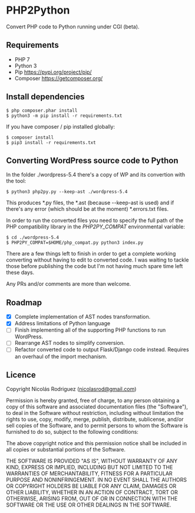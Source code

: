 PHP2Python
==========

Convert PHP code to Python running under CGI (beta).

Requirements
------------

- PHP 7
- Python 3
- Pip https://pypi.org/project/pip/
- Composer https://getcomposer.org/

Install dependencies
------------

```
$ php composer.phar install
$ python3 -m pip install -r requirements.txt
```

If you have composer / pip installed globally:
```
$ composer install
$ pip3 install -r requirements.txt
```


Converting WordPress source code to Python
------------------------------------------

In the folder ./wordpress-5.4 there's a copy of WP and its convertion with the tool:

```
$ python3 php2py.py --keep-ast ./wordpress-5.4
```

This produces \*.py files, the \*.ast (because --keep-ast is used) and if there's any error (which should be at the moment) \*.errors.txt files.

In order to run the converted files you need to specify the full path of the PHP compatibility library in the *PHP2PY_COMPAT* environmental variable:

````
$ cd ./wordpress-5.4
$ PHP2PY_COMPAT=$HOME/php_compat.py python3 index.py
````

There are a few things left to finish in order to get a complete working converting without having to edit to converted code. I was waiting to tackle those before publishing the code but I'm not having much spare time left these days.

Any PRs and/or comments are more than welcome.

Roadmap
-------

- [x] Complete implementation of AST nodes transformation.
- [x] Address limitations of Python language
- [ ] Finish implementing all of the supporting PHP functions to run WordPress.
- [ ] Rearrange AST nodes to simplify conversion.
- [ ] Refactor converted code to output Flask/Django code instead. Requires an overhaul of the
  import mechanism.

Licence
-------

Copyright Nicolás Rodriguez (nicolasrod@gmail.com)

Permission is hereby granted, free of charge, to any person obtaining a copy of this software and associated documentation files (the "Software"), to deal in the Software without restriction, including without limitation the rights to use, copy, modify, merge, publish, distribute, sublicense, and/or sell copies of the Software, and to permit persons to whom the Software is furnished to do so, subject to the following conditions:

The above copyright notice and this permission notice shall be included in all copies or substantial portions of the Software.

THE SOFTWARE IS PROVIDED "AS IS", WITHOUT WARRANTY OF ANY KIND, EXPRESS OR IMPLIED, INCLUDING BUT NOT LIMITED TO THE WARRANTIES OF MERCHANTABILITY, FITNESS FOR A PARTICULAR PURPOSE AND NONINFRINGEMENT. IN NO EVENT SHALL THE AUTHORS OR COPYRIGHT HOLDERS BE LIABLE FOR ANY CLAIM, DAMAGES OR OTHER LIABILITY, WHETHER IN AN ACTION OF CONTRACT, TORT OR OTHERWISE, ARISING FROM, OUT OF OR IN CONNECTION WITH THE SOFTWARE OR THE USE OR OTHER DEALINGS IN THE SOFTWARE.


